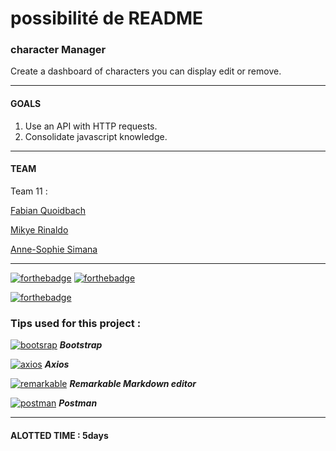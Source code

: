 # possibilité de README 

### character Manager

Create a dashboard of characters
you can display edit or remove.

***

#### GOALS

1. Use an API with HTTP requests.
2. Consolidate javascript knowledge.

***

#### TEAM

Team 11 : 

[Fabian Quoidbach](https://github.com/fabquo)

[Mikye Rinaldo](https://github.com/MikyeRinaldo)

[Anne-Sophie Simana](https://github.com/anso2410)

***

[![forthebadge](https://forthebadge.com/images/badges/uses-css.svg)](https://forthebadge.com)
[![forthebadge](https://forthebadge.com/images/badges/uses-git.svg)](https://forthebadge.com)

[![forthebadge](https://forthebadge.com/images/badges/made-with-javascript.svg)](https://forthebadge.com)

### Tips used for this project :

[![bootsrap](./assets/images/bootstrap.ico)](https://getbootstrap.com/)  ***Bootstrap*** 

 [![axios](./assets/images/axios.ico)](https://stackoverflow.com/questions/41938718/how-to-download-files-using-axios) ***Axios***

  [![remarkable](./assets/images/remarkable.ico)](https://remarkableapp.github.io/) ***Remarkable Markdown editor***
  
[![postman](./assets/images/postman.ico)](https://www.postman.com/downloads/) ***Postman***

***

#### ALOTTED TIME : 5days




